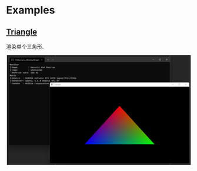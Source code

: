 # Examples

## [Triangle](Triangle/README.md)

渲染单个三角形.

<p align="center"><img src="Triangle/screenshot.png" width="500" height="300"/></p>
